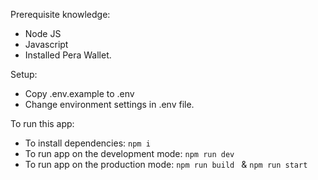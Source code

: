 Prerequisite knowledge:
- Node JS
- Javascript
- Installed Pera Wallet.

Setup:
- Copy .env.example to .env
- Change environment settings in .env file.

To run this app:
- To install dependencies: `npm i`
- To run app on the development mode: `npm run dev`
- To run app on the production mode: `npm run build ` & `npm run start`
